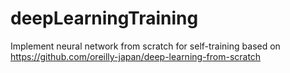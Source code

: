 # deepLearningTraining
Implement neural network from scratch for self-training based on https://github.com/oreilly-japan/deep-learning-from-scratch
